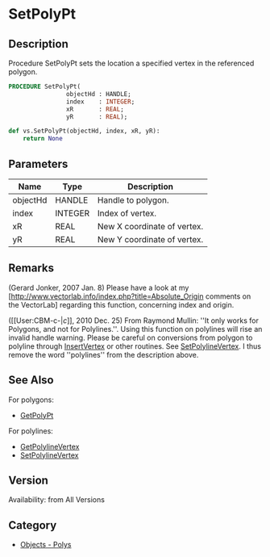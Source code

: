 # SetPolyPt

## Description
Procedure SetPolyPt sets the location a specified vertex in the referenced polygon.

```pascal
PROCEDURE SetPolyPt(
				objectHd : HANDLE;
				index    : INTEGER;
				xR       : REAL;
				yR       : REAL);
```

```python
def vs.SetPolyPt(objectHd, index, xR, yR):
    return None
```

## Parameters
|Name|Type|Description|
|---|---|---|
|objectHd|HANDLE|Handle to polygon.|
|index|INTEGER|Index of vertex.|
|xR|REAL|New X coordinate of vertex.|
|yR|REAL|New Y coordinate of vertex.|

## Remarks
(Gerard Jonker, 2007 Jan. 8) Please have a look at my [http://www.vectorlab.info/index.php?title=Absolute_Origin comments on the VectorLab] regarding this function, concerning index and origin.

([[User:CBM-c-|_c_]], 2010 Dec. 25) From Raymond Mullin: ''It only works for Polygons, and not for Polylines.''. Using this function on polylines will rise an invalid handle warning. Please be careful on conversions from polygon to polyline through [ InsertVertex](InsertVertex.md) or other routines. See [ SetPolylineVertex](SetPolylineVertex.md). I thus remove the word ''polylines'' from the description above.

## See Also
For polygons:
* [GetPolyPt](GetPolyPt.md)

For polylines:
* [GetPolylineVertex](GetPolylineVertex.md)
* [SetPolylineVertex](SetPolylineVertex.md)

## Version
Availability: from All Versions

## Category
* [Objects - Polys](../Categories/Objects%20-%20Polys.md)
